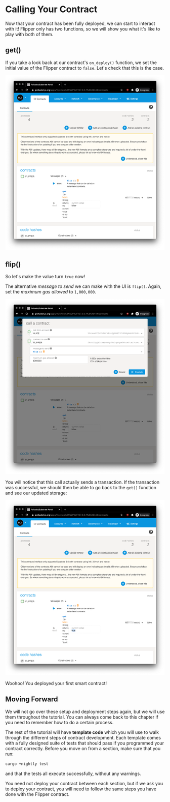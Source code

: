 # Calling Your Contract

Now that your contract has been fully deployed, we can start to interact with it! Flipper only has two functions, so we will show you what it's like to play with both of them.

## get\(\)

If you take a look back at our contract's `on_deploy()` function, we set the initial value of the Flipper contract to `false`. Let's check that this is the case.

![An image of the Contracts call page](../../.gitbook/assets/flipper-get.png)

## flip\(\)

So let's make the value turn `true` now!

The alternative _message to send_ we can make with the UI is `flip()`. Again, set the _maximum gas allowed_ to `1,000,000`.

![An image of the Contracts extrinsic page](../../.gitbook/assets/flipper-flip.png)

You will notice that this call actually sends a transaction. If the transaction was successful, we should then be able to go back to the `get()` function and see our updated storage:

![An image of Flipper RPC call with true](../../.gitbook/assets/flipper-flip-true.png)

Woohoo! You deployed your first smart contract!

## Moving Forward

We will not go over these setup and deployment steps again, but we will use them throughout the tutorial. You can always come back to this chapter if you need to remember how to do a certain process.

The rest of the tutorial will have **template code** which you will use to walk through the different steps of contract development. Each template comes with a fully designed suite of tests that should pass if you programmed your contract correctly. Before you move on from a section, make sure that you run:

```bash
cargo +nightly test
```

and that the tests all execute successfully, without any warnings.

You need not deploy your contract between each section, but if we ask you to deploy your contract, you will need to follow the same steps you have done with the Flipper contract.

